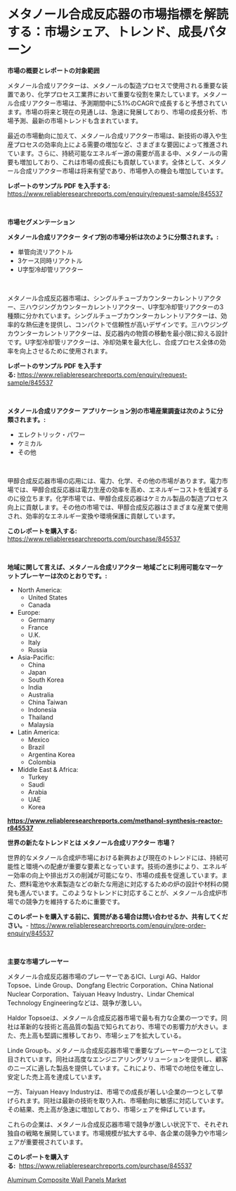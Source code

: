 <p><h1>メタノール合成反応器の市場指標を解読する：市場シェア、トレンド、成長パターン</h1></p><p><strong>市場の概要とレポートの対象範囲</strong></p>
<p><p>メタノール合成リアクターは、メタノールの製造プロセスで使用される重要な装置であり、化学プロセス工業界において重要な役割を果たしています。メタノール合成リアクター市場は、予測期間中に5.1%のCAGRで成長すると予想されています。市場の将来と現在の見通しは、急速に発展しており、市場の成長分析、市場予測、最新の市場トレンドも含まれています。</p><p>最近の市場動向に加えて、メタノール合成リアクター市場は、新技術の導入や生産プロセスの効率向上による需要の増加など、さまざまな要因によって推進されています。さらに、持続可能なエネルギー源の需要が高まる中、メタノールの需要も増加しており、これは市場の成長にも貢献しています。全体として、メタノール合成リアクター市場は将来有望であり、市場参入の機会も増加しています。</p></p>
<p><strong>レポートのサンプル PDF を入手する:</strong> <a href="https://www.reliableresearchreports.com/enquiry/request-sample/845537">https://www.reliableresearchreports.com/enquiry/request-sample/845537</a></p>
<p>&nbsp;</p>
<p><strong>市場セグメンテーション</strong></p>
<p><strong>メタノール合成リアクター タイプ別の市場分析は次のように分類されます。:</strong></p>
<p><ul><li>単管向流リアクトル</li><li>3ケース同時リアクトル</li><li>U字型冷却管リアクター</li></ul></p>
<p>&nbsp;</p>
<p><p>メタノール合成反応器市場は、シングルチューブカウンターカレントリアクター、三ハウジングカウンターカレントリアクター、U字型冷却管リアクターの3種類に分かれています。シングルチューブカウンターカレントリアクターは、効率的な熱伝達を提供し、コンパクトで信頼性が高いデザインです。三ハウジングカウンターカレントリアクターは、反応器内の物質の移動を最小限に抑える設計です。U字型冷却管リアクターは、冷却効果を最大化し、合成プロセス全体の効率を向上させるために使用されます。</p></p>
<p><strong>レポートのサンプル PDF を入手する:</strong>&nbsp;<a href="https://www.reliableresearchreports.com/enquiry/request-sample/845537">https://www.reliableresearchreports.com/enquiry/request-sample/845537</a></p>
<p>&nbsp;</p>
<p><strong> メタノール合成リアクター アプリケーション別の市場産業調査は次のように分類されます。:</strong></p>
<p><ul><li>エレクトリック・パワー</li><li>ケミカル</li><li>その他</li></ul></p>
<p>&nbsp;</p>
<p><p>甲醇合成反応器市場の応用には、電力、化学、その他の市場があります。電力市場では、甲醇合成反応器は電力生産の効率を高め、エネルギーコストを低減するのに役立ちます。化学市場では、甲醇合成反応器はケミカル製品の製造プロセス向上に貢献します。その他の市場では、甲醇合成反応器はさまざまな産業で使用され、効率的なエネルギー変換や環境保護に貢献しています。</p></p>
<p><strong>このレポートを購入する:</strong>&nbsp; <a href="https://www.reliableresearchreports.com/purchase/845537">https://www.reliableresearchreports.com/purchase/845537</a></p>
<p>&nbsp;</p>
<p><strong>地域に関して言えば、メタノール合成リアクター 地域ごとに利用可能なマーケットプレーヤーは次のとおりです。:</strong></p>
<p><ul>
    <li>
        North America:
        <ul>
            <li>United States</li>
            <li>Canada</li>
        </ul>
    </li>
    <li>
        Europe:
        <ul>
            <li>Germany</li>
            <li>France</li>
            <li>U.K.</li>
            <li>Italy</li>
            <li>Russia</li>
        </ul>
    </li>
    <li>
        Asia-Pacific:
        <ul>
            <li>China</li>
            <li>Japan</li>
            <li>South Korea</li>
            <li>India</li>
            <li>Australia</li>
            <li>China Taiwan</li>
            <li>Indonesia</li>
            <li>Thailand</li>
            <li>Malaysia</li>
        </ul>
    </li>
    <li>
        Latin America:
        <ul>
            <li>Mexico</li>
            <li>Brazil</li>
            <li>Argentina Korea</li>
            <li>Colombia</li>
        </ul>
    </li>
    <li>
        Middle East & Africa:
        <ul>
            <li>Turkey</li>
            <li>Saudi</li>
            <li>Arabia</li>
            <li>UAE</li>
            <li>Korea</li>
        </ul>
    </li>
    </ul></p>
<p><strong><a href="https://www.reliableresearchreports.com/methanol-synthesis-reactor-r845537">https://www.reliableresearchreports.com/methanol-synthesis-reactor-r845537</a></strong>&nbsp;</p>
<p><strong>世界の新たなトレンドとは メタノール合成リアクター 市場？</strong></p>
<p><p>世界的なメタノール合成炉市場における新興および現在のトレンドには、持続可能性と環境への配慮が重要な要素となっています。技術の進歩により、エネルギー効率の向上や排出ガスの削減が可能になり、市場の成長を促進しています。また、燃料電池や水素製造などの新たな用途に対応するための炉の設計や材料の開発も進んでいます。このようなトレンドに対応することが、メタノール合成炉市場での競争力を維持するために重要です。</p></p>
<p><strong>このレポートを購入する前に、質問がある場合は問い合わせるか、共有してください。</strong>- <a href="https://www.reliableresearchreports.com/enquiry/pre-order-enquiry/845537">https://www.reliableresearchreports.com/enquiry/pre-order-enquiry/845537</a></p>
<p>&nbsp;</p>
<p><strong>主要な市場プレーヤー</strong></p>
<p><p>メタノール合成反応器市場のプレーヤーであるICI、Lurgi AG、Haldor Topsoe、Linde Group、Dongfang Electric Corporation、China National Nuclear Corporation、Taiyuan Heavy Industry、Lindar Chemical Technology Engineeringなどは、競争が激しい。</p><p>Haldor Topsoeは、メタノール合成反応器市場で最も有力な企業の一つです。同社は革新的な技術と高品質の製品で知られており、市場での影響力が大きい。また、売上高も堅調に推移しており、市場シェアを拡大している。</p><p>Linde Groupも、メタノール合成反応器市場で重要なプレーヤーの一つとして注目されています。同社は高度なエンジニアリングソリューションを提供し、顧客のニーズに適した製品を提供しています。これにより、市場での地位を確立し、安定した売上高を達成しています。</p><p>一方、Taiyuan Heavy Industryは、市場での成長が著しい企業の一つとして挙げられます。同社は最新の技術を取り入れ、市場動向に敏感に対応しています。その結果、売上高が急速に増加しており、市場シェアを伸ばしています。</p><p>これらの企業は、メタノール合成反応器市場で競争が激しい状況下で、それぞれ独自の戦略を展開しています。市場規模が拡大する中、各企業の競争力や市場シェアが重要視されています。</p></p>
<p><strong>このレポートを購入する:</strong>&nbsp;&nbsp;<a href="https://www.reliableresearchreports.com/purchase/845537">https://www.reliableresearchreports.com/purchase/845537</a></p>
<p><p><a href="https://copper-carbon-84f.notion.site/Aluminum-Composite-Wall-Panels-Market-Analysis-Examines-its-Scope-on-Growth-Opportunities-and-Forec-dc120cbec09e4134b7b200bab666adc2">Aluminum Composite Wall Panels Market</a></p></p>
